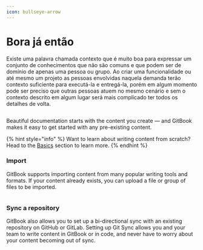 ```yaml
---
icon: bullseye-arrow
---
```


# Bora já então

Existe uma palavra chamada contexto que é muito boa para expressar um conjunto de conhecimentos que não são comuns e que podem ser de domínio de apenas uma pessoa ou grupo. Ao criar uma funcionalidade ou até mesmo um projeto as pessoas envolvidas naquela demanda terão contexto suficiente para executá-la e entregá-la, porém em algum momento pode ser preciso que outras pessoas atuem no mesmo cenário e sem o contexto descrito em algum lugar será mais complicado ter todos os detalhes de volta.

<figure><img src="https://gitbookio.github.io/onboarding-template-images/quickstart-hero.png" alt=""><figcaption></figcaption></figure>

Beautiful documentation starts with the content you create — and GitBook makes it easy to get started with any pre-existing content.

{% hint style="info" %}
Want to learn about writing content from scratch? Head to the [Basics](https://github.com/GitbookIO/onboarding-template/blob/main/getting-started/broken-reference/README.md) section to learn more.
{% endhint %}

### Import

GitBook supports importing content from many popular writing tools and formats. If your content already exists, you can upload a file or group of files to be imported.

<div data-full-width="false"><figure><img src="https://gitbookio.github.io/onboarding-template-images/quickstart-import.png" alt=""><figcaption></figcaption></figure></div>

### Sync a repository

GitBook also allows you to set up a bi-directional sync with an existing repository on GitHub or GitLab. Setting up Git Sync allows you and your team to write content in GitBook or in code, and never have to worry about your content becoming out of sync.
